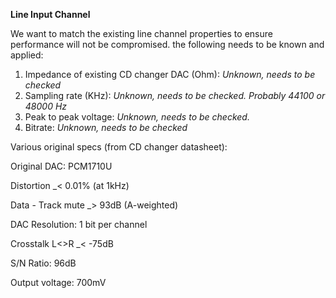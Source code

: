 **Line Input Channel**

We want to match the existing line channel properties to ensure performance will not be compromised. the following needs to be known and applied:
1. Impedance of existing CD changer DAC (Ohm):   _Unknown, needs to be checked_
2. Sampling rate (KHz):  _Unknown, needs to be checked. Probably 44100 or 48000 Hz_
3. Peak to peak voltage:  _Unknown, needs to be checked._
4. Bitrate:  _Unknown, needs to be checked_

Various original specs (from CD changer datasheet):

Original DAC: PCM1710U

Distortion _< 0.01% (at 1kHz)

Data - Track mute _> 93dB (A-weighted)

DAC Resolution: 1 bit per channel

Crosstalk L<>R _< -75dB

S/N Ratio: 96dB

Output voltage: 700mV

